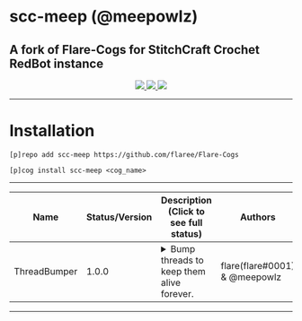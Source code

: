 # scc-meep (@meepowlz)
## A fork of Flare-Cogs for StitchCraft Crochet RedBot instance
<p align="center">
  <a href="https://github.com/Cog-Creators/Red-DiscordBot/tree/V3/develop">
    <img src="https://img.shields.io/badge/Red%20DiscordBot-V3-red.svg">
    </a>
  <a href="https://github.com/Rapptz/discord.py">
    <img src="https://img.shields.io/badge/Discord.py-rewrite-blue.svg">
    </a>
  <a href="https://github.com/ambv/black">
    <img src="https://img.shields.io/badge/code%20style-black-000000.svg">
    </a>

</p>

---

# Installation
`[p]repo add scc-meep https://github.com/flaree/Flare-Cogs`

`[p]cog install scc-meep <cog_name>`

---
| Name          | Status/Version | Description (Click to see full status)                                                                                                                                                            | Authors                       |
|---------------|----------------|---------------------------------------------------------------------------------------------------------------------------------------------------------------------------------------------------|-------------------------------|
| ThreadBumper  | 1.0.0          | <details><summary>Bump threads to keep them alive forever.</summary>Bump threads to keep them alive forever..</details>                                                                           | flare(flare#0001) & @meepowlz |
---
